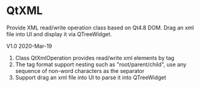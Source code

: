 # QtXML
Provide XML read/write operation class based on Qt4.8 DOM. 
Drag an xml file into UI and display it via QTreeWidget. 


V1.0 2020-Mar-19
1. Class QtXmlOperation provides read/write xml elements by tag
2. The tag format support nesting such as "root/parent/child", use any sequence of non-word characters as the separator
3. Support drag an xml file into UI to parse it into QTreeWidget